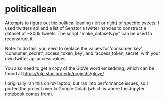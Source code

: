 # politicallean

Attempts to figure out the political leaning (left or right) of specific tweets.  I used twitters api and a list of Senator's twitter handles to construct a dataset of ~300k tweets.  The script "make_datasets.py" can be used to reconstruct it. 

Note: to do this, you need to replace the values for 'consumer_key', 'consumer_secret', access_token_key', and 'access_token_secret' with your own twitter api access values.

You also need to get a copy of the GloVe word embedding, which can be found at https://nlp.stanford.edu/projects/glove/

I originally ran this on my laptop, but ran into performance issues, so I ported the project over to Google Colab (which is where the Jupyter notebook comes from).
